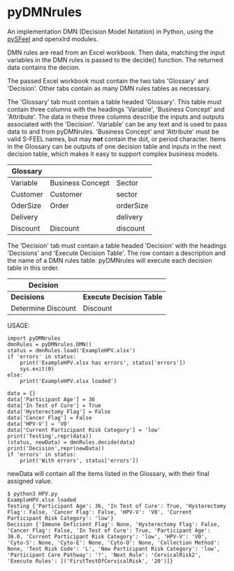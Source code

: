# pyDMNrules
An implementation DMN (Decision Model Notation) in Python, using the [pySFeel](https://github.com/russellmcdonell/pySFeel) and openxlrd modules.

DMN rules are read from an Excel workbook.
Then data, matching the input variables in the DMN rules is passed to the decide() function.
The returned data contains the decion.


The passed Excel workbook must contain the two tabs 'Glossary' and 'Decision'.
Other tabs contain as many DMN rules tables as necessary.

The 'Glossary' tab must contain a table headed 'Glossary'.
This table must contain three columns with the headings 'Variable', 'Business Concept' and 'Attribute'.
The data in these three columns describe the inputs and outputs associated with the 'Decision'.
'Variable' can be any text and is used to pass data to and from pyDMNrules.
'Business Concept' and 'Attribute' must be valid S-FEEL names, but may **not** contain the dot, or period character.
Items in the Glossary can be outputs of one decision table and inputs in the next decision table, which makes it easy to support complex business models.

| Glossary |                  |           |
|----------|------------------|-----------|
| Variable | Business Concept | Sector    |
| Customer | Customer         | sector    |
| OderSize | Order            | orderSize |
| Delivery |                  | delivery  |
| Discount | Discount         | discount  |

The 'Decision' tab must contain a table headed 'Decision' with the headings 'Decisions' and 'Execute Decision Table'.
The row contain a description and the name of a DMN rules table. pyDMNrules will execute each decision table in this order.

| Decision           |                            |
|--------------------|----------------------------|
| **Decisions**      | **Execute Decision Table** |
| Determine Discount | Discount                   |

USAGE:

    import pyDMNrules
    dmnRules = pyDMNrules.DMN()
    status = dmnRules.load('ExampleHPV.xlsx')
    if 'errors' in status:
        print('ExampleHPV.xlsx has errors', status['errors'])
        sys.exit(0)
    else:
        print('ExampleHPV.xlsx loaded')

    data = {}
    data['Participant Age'] = 36
    data['In Test of Cure'] = True
    data['Hysterectomy Flag'] = False
    data['Cancer Flag'] = False
    data['HPV-V'] = 'V0'
    data['Current Participant Risk Category'] = 'low'
    print('Testing',repr(data))
    (status, newData) = dmnRules.decide(data)
    print('Decision',repr(newData))
    if 'errors' in status:
        print('With errors', status['errors'])

newData will contain all the items listed in the Glossary, with their final assigned value.

    $ python3 HPV.py
    ExampleHPV.xlsx loaded
    Testing {'Participant Age': 36, 'In Test of Cure': True, 'Hysterectomy Flag': False, 'Cancer Flag': False, 'HPV-V': 'V0', 'Current Participant Risk Category': 'low'}
    Decision {'Immune Deficient Flag': None, 'Hysterectomy Flag': False, 'Cancer Flag': False, 'In Test of Cure': True, 'Participant Age': 36.0, 'Current Participant Risk Category': 'low', 'HPV-V': 'V0', 'Cyto-S': None, 'Cyto-E': None, 'Cyto-O': None, 'Collection Method': None, 'Test Risk Code': 'L', 'New Participant Risk Category': 'low', 'Participant Care Pathway': '?', 'Next Rule': 'CervicalRisk2', 'Execute Rules': [('FirstTestOfCervicalRisk', '20')]}


